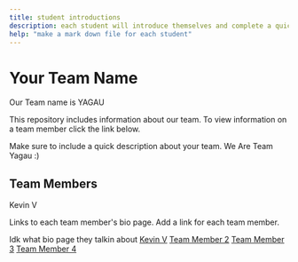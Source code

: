 ```yaml
---
title: student introductions
description: each student will introduce themselves and complete a quick bio
help: "make a mark down file for each student"
---
```


# Your Team Name
Our Team name is YAGAU

This repository includes information about our team. To view information on a team member click the link below.

Make sure to include a quick description about your team.
We Are Team Yagau :)

## Team Members
Kevin V

Links to each team member's bio page. Add a link for each team member.

Idk what bio page they talkin about
[Kevin V](https://github.com/kevin-van)
[Team Member 2](/member1.md)
[Team Member 3](/member1.md)
[Team Member 4](/member1.md)